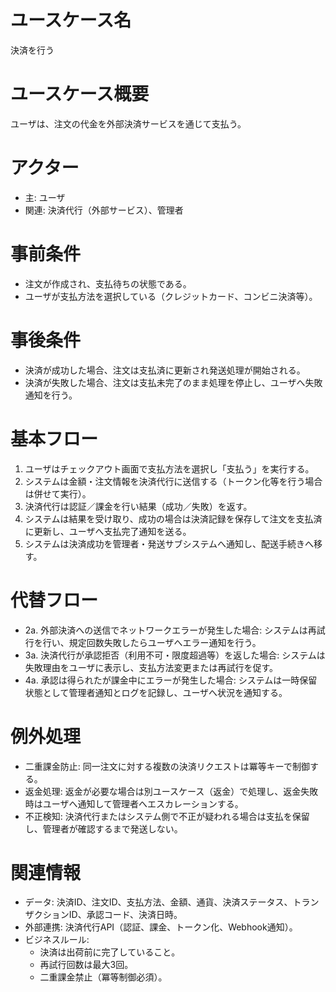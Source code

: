 # ユースケース名
決済を行う

# ユースケース概要
ユーザは、注文の代金を外部決済サービスを通じて支払う。

# アクター
- 主: ユーザ  
- 関連: 決済代行（外部サービス）、管理者

# 事前条件
- 注文が作成され、支払待ちの状態である。  
- ユーザが支払方法を選択している（クレジットカード、コンビニ決済等）。

# 事後条件
- 決済が成功した場合、注文は支払済に更新され発送処理が開始される。  
- 決済が失敗した場合、注文は支払未完了のまま処理を停止し、ユーザへ失敗通知を行う。

# 基本フロー
1. ユーザはチェックアウト画面で支払方法を選択し「支払う」を実行する。  
2. システムは金額・注文情報を決済代行に送信する（トークン化等を行う場合は併せて実行）。  
3. 決済代行は認証／課金を行い結果（成功／失敗）を返す。  
4. システムは結果を受け取り、成功の場合は決済記録を保存して注文を支払済に更新し、ユーザへ支払完了通知を送る。  
5. システムは決済成功を管理者・発送サブシステムへ通知し、配送手続きへ移す。

# 代替フロー
- 2a. 外部決済への送信でネットワークエラーが発生した場合: システムは再試行を行い、規定回数失敗したらユーザへエラー通知を行う。  
- 3a. 決済代行が承認拒否（利用不可・限度超過等）を返した場合: システムは失敗理由をユーザに表示し、支払方法変更または再試行を促す。  
- 4a. 承認は得られたが課金中にエラーが発生した場合: システムは一時保留状態として管理者通知とログを記録し、ユーザへ状況を通知する。

# 例外処理
- 二重課金防止: 同一注文に対する複数の決済リクエストは冪等キーで制御する。  
- 返金処理: 返金が必要な場合は別ユースケース（返金）で処理し、返金失敗時はユーザへ通知して管理者へエスカレーションする。  
- 不正検知: 決済代行またはシステム側で不正が疑われる場合は支払を保留し、管理者が確認するまで発送しない。

# 関連情報
- データ: 決済ID、注文ID、支払方法、金額、通貨、決済ステータス、トランザクションID、承認コード、決済日時。  
- 外部連携: 決済代行API（認証、課金、トークン化、Webhook通知）。  
- ビジネスルール:
  - 決済は出荷前に完了していること。  
  - 再試行回数は最大3回。  
  - 二重課金禁止（冪等制御必須）。